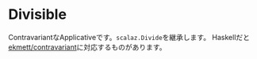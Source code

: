 # Divisible

ContravariantなApplicativeです。`scalaz.Divide`を継承します。
Haskellだと[ekmett/contravariant](https://github.com/ekmett/contravariant/blob/v1.3.3/src/Data/Functor/Contravariant/Divisible.hs)に対応するものがあります。

